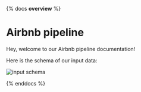 {% docs __overview__ %}
# Airbnb pipeline

Hey, welcome to our Airbnb pipeline documentation!

Here is the schema of our input data:

![input schema](assets/input_schema.png)
<!-- ![input schema](https://dbtlearn.s3.us-east-2.amazonaws.com/input_schema.png) -->

{% enddocs %}